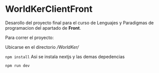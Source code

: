 # WorldKerClientFront

Desarollo del proyecto final para el curso de Lenguajes y Paradigmas de programacion del apartado de **Front**.

Para correr el proyecto:


Ubicarse en el directorio */WorldKer/*

`npm install` Asi se instala nextjs y las demas depedencias

`npm run dev`
